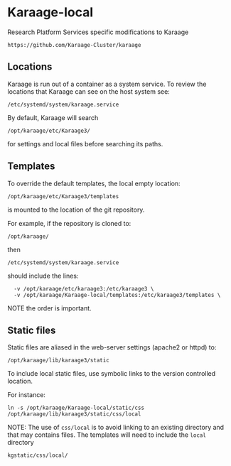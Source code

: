 # Karaage-local
Research Platform Services specific modifications to Karaage

```
https://github.com/Karaage-Cluster/karaage
```

## Locations
Karaage is run out of a container as a system service.  To review the locations that Karaage can see on the host system see:

```
/etc/systemd/system/karaage.service
```
By default, Karaage will search

```
/opt/karaage/etc/Karaage3/
```
for settings and local files before searching its paths.

## Templates
To override the default templates, the local empty location:

```
/opt/karaage/etc/Karaage3/templates
```

is mounted to the location of the git repository.

For example, if the repository is cloned to:

```
/opt/karaage/
```

then

```
/etc/systemd/system/karaage.service
```

should include the lines:

```
  -v /opt/karaage/etc/karaage3:/etc/karaage3 \
  -v /opt/karaage/Karaage-local/templates:/etc/karaage3/templates \
```
NOTE the order is important.

## Static files
Static files are aliased in the web-server settings (apache2 or httpd) to:

```
/opt/karaage/lib/karaage3/static
```

To include local static files, use symbolic links to the version controlled location.

For instance:

```
ln -s /opt/karaage/Karaage-local/static/css /opt/karaage/lib/karaage3/static/css/local
```

NOTE: The use of `css/local` is to avoid linking to an existing directory and that may contains files.  The templates will need to include the `local` directory

```
kgstatic/css/local/
```
